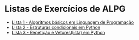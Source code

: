 #  Listas de Exercícios de ALPG

- [Lista 1 - Algoritmos básicos em Linguagem de Programação](https://github.com/adelino-dev/TheHuxley-exercises/tree/main/ALPG/lista1)
- [Lista 2 - Estruturas condicionais em Python](https://github.com/adelino-dev/TheHuxley-exercises/tree/main/ALPG/lista2)
- [LIsta 3 - Repetição e Vetores(lista) em Python](https://github.com/adelino-dev/TheHuxley-exercises/tree/main/ALPG/lista3)